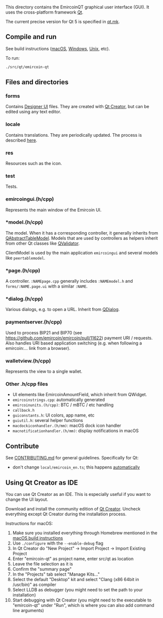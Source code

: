 This directory contains the EmircoinQT graphical user interface (GUI). It uses the cross-platform framework [Qt](https://www1.qt.io/developers/).

The current precise version for Qt 5 is specified in [qt.mk](/depends/packages/qt.mk).

## Compile and run

See build instructions ([macOS](/doc/build-osx.md), [Windows](/doc/build-windows.md), [Unix](/doc/build-unix.md), etc).

To run:

```sh
./src/qt/emircoin-qt
```

## Files and directories

### forms

Contains [Designer UI](https://doc.qt.io/qt-5.9/designer-using-a-ui-file.html) files. They are created with [Qt Creator](#using-qt-creator-as-ide), but can be edited using any text editor.

### locale

Contains translations. They are periodically updated. The process is described [here](/doc/translation_process.md).

### res

Resources such as the icon.

### test

Tests.

### emircoingui.(h/cpp)

Represents the main window of the Emircoin UI.

### \*model.(h/cpp)

The model. When it has a corresponding controller, it generally inherits from  [QAbstractTableModel](https://doc.qt.io/qt-5/qabstracttablemodel.html). Models that are used by controllers as helpers inherit from other Qt classes like [QValidator](https://doc.qt.io/qt-5/qvalidator.html).

ClientModel is used by the main application `emircoingui` and several models like `peertablemodel`.

### \*page.(h/cpp)

A controller. `:NAMEpage.cpp` generally includes `:NAMEmodel.h` and `forms/:NAME.page.ui` with a similar `:NAME`.

### \*dialog.(h/cpp)

Various dialogs, e.g. to open a URL. Inherit from [QDialog](https://doc.qt.io/qt-5/qdialog.html).

### paymentserver.(h/cpp)

Used to process BIP21 and BIP70 (see https://github.com/emircoin/emircoin/pull/11622) payment URI / requests. Also handles URI based application switching (e.g. when following a emircoin:... link from a browser).

### walletview.(h/cpp)

Represents the view to a single wallet.

### Other .h/cpp files

* UI elements like EmircoinAmountField, which inherit from QWidget.
* `emircoinstrings.cpp`: automatically generated
* `emircoinunits.(h/cpp)`: BTC / mBTC / etc handling
* `callback.h`
* `guiconstants.h`: UI colors, app name, etc
* `guiutil.h`: several helper functions
* `macdockiconhandler.(h/mm)`: macOS dock icon handler
* `macnotificationhandler.(h/mm)`: display notifications in macOS

## Contribute

See [CONTRIBUTING.md](/CONTRIBUTING.md) for general guidelines. Specifically for Qt:

* don't change `local/emircoin_en.ts`; this happens [automatically](/doc/translation_process.md#writing-code-with-translations)

## Using Qt Creator as IDE

You can use Qt Creator as an IDE. This is especially useful if you want to change
the UI layout.

Download and install the community edition of [Qt Creator](https://www.qt.io/download/).
Uncheck everything except Qt Creator during the installation process.

Instructions for macOS:

1. Make sure you installed everything through Homebrew mentioned in the [macOS build instructions](/doc/build-osx.md)
2. Use `./configure` with the `--enable-debug` flag
3. In Qt Creator do "New Project" -> Import Project -> Import Existing Project
4. Enter "emircoin-qt" as project name, enter src/qt as location
5. Leave the file selection as it is
6. Confirm the "summary page"
7. In the "Projects" tab select "Manage Kits..."
8. Select the default "Desktop" kit and select "Clang (x86 64bit in /usr/bin)" as compiler
9. Select LLDB as debugger (you might need to set the path to your installation)
10. Start debugging with Qt Creator (you might need to the executable to "emircoin-qt" under "Run", which is where you can also add command line arguments)
